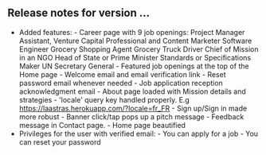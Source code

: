 
## Release notes for version ... 

* Added features: 
        - Career page with 9 job openings: 
                Project Manager Assistant, 
                Venture Capital Professional and Content Marketer
                Software Engineer 
                Grocery Shopping Agent 
                Grocery Truck Driver
                Chief of Mission in an NGO 
                Head of State or Prime Minister
                Standards or Specifications Maker
                UN Secretary General
        - Featured job openings at the top of the Home page
        - Welcome email and email verification link 
        - Reset password email whenever needed 
        - Job application reception acknowledgment email
        - About page loaded with Mission details and strategies
        - 'locale' query key handled properly. E.g https://laastras.herokuapp.com/?locale=fr_FR
        - Sign up/Sign in made more robust 
        - Banner click/tap pops up a pitch message
        - Feedback message in Contact page.
        - Home page beautified
* Privileges for the user with verified email: 
        - You can apply for a job 
        - You can reset your password